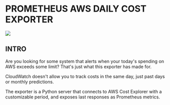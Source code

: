 # PROMETHEUS AWS DAILY COST EXPORTER

[![](https://dockerbuildbadges.quelltext.eu/status.svg?organization=nachomillangarcia&repository=prometheus_aws_cost_exporter)](https://hub.docker.com/r/nachomillangarcia/prometheus_aws_cost_exporter/builds/)


## INTRO
Are you looking for some system that alerts when your today's spending on AWS exceeds some limit?  That's just what this exporter has made for.

CloudWatch doesn't allow you to track costs in the same day, just past days or monthly predictions.

The exporter is a Python server that connects to AWS Cost Explorer with a customizable period, and exposes last responses as Prometheus metrics.

